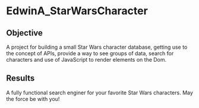 # EdwinA_StarWarsCharacter

## Objective ##
A project for building a small Star Wars character database, getting use to the concept of APIs, provide a way to see groups of data, search for characters and use of JavaScript to render elements on the Dom.

## Results ##
A fully functional search enginer for your favorite Star Wars characters. May the force be with you!

